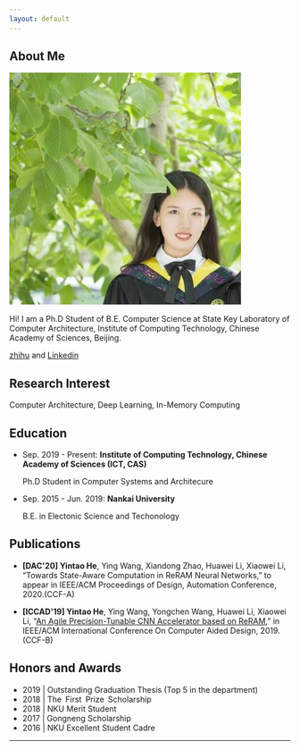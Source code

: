 ```yaml
---
layout: default
---
```


## About Me

<img class="profile-picture" src="yintao.jpg">

Hi! I am a Ph.D Student of B.E. Computer Science at State Key Laboratory of Computer Architecture, Institute of Computing Technology, Chinese Academy of Sciences, Beijing.

[zhihu](https://www.zhihu.com/people/he-jie-7-55) and [Linkedin](https://www.linkedin.com/in/yintao-he-6b3637159/?originalSubdomain)


## Research Interest

Computer Architecture, Deep Learning, In-Memory Computing

## Education
* Sep. 2019 - Present: **Institute of Computing Technology, Chinese Academy of Sciences (ICT, CAS)**

   Ph.D Student in Computer Systems and Architecure


* Sep. 2015 - Jun. 2019: **Nankai University**

   B.E. in Electonic Science and Techonology

## Publications

- **[DAC'20] Yintao He**, Ying Wang, Xiandong Zhao, Huawei Li, Xiaowei Li, “Towards State-Aware Computation in ReRAM Neural Networks,” to appear in IEEE/ACM Proceedings of Design, Automation Conference, 2020.(CCF-A)

- **[ICCAD'19] Yintao He**, Ying Wang, Yongchen Wang, Huawei Li, Xiaowei Li, “[An Agile Precision-Tunable CNN Accelerator based on ReRAM](https://ieeexplore.ieee.org/document/8942163),” in IEEE/ACM International Conference On Computer Aided Design, 2019.(CCF-B)

## Honors and Awards


* 2019 | Outstanding Graduation Thesis (Top 5 in the department)
* 2018 | The First Prize Scholarship 
* 2018 | NKU Merit Student
* 2017 | Gongneng Scholarship
* 2016 | NKU Excellent Student Cadre


---


